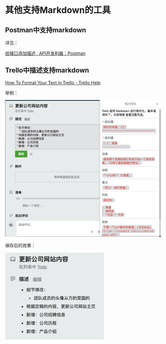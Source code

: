 # 其他支持Markdown的工具

## Postman中支持markdown

详见：

[给接口添加描述 · API开发利器：Postman](https://crifan.github.io/api_tool_postman/website/postman_func_req/add_api_desc.html)

## Trello中描述支持markdown

[How To Format Your Text in Trello - Trello Help](https://help.trello.com/article/821-using-markdown-in-trello)

举例：

![Trello中写markdown语法](../assets/img/trello_write_markdown.png)

保存后的效果：

![Trello中Markdown显示效果](../assets/img/trello_markdown_show_effect.png)
